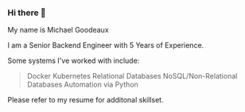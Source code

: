 ### Hi there 👋

My name is Michael Goodeaux 

I am a Senior Backend Engineer with 5 Years of Experience. 

Some systems I've worked with include:
> Docker
> Kubernetes
> Relational Databases
> NoSQL/Non-Relational Databases
> Automation via Python

Please refer to my resume for additonal skillset. 
